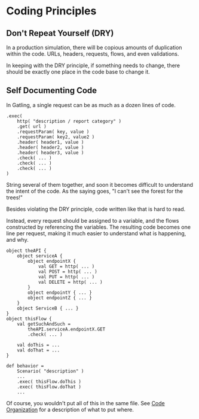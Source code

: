# Coding Principles

## Don't Repeat Yourself (DRY)

In a production simulation, there will be copious amounts of duplication within the code.  URLs, headers, requests, flows, and even validations.

In keeping with the DRY principle, if something needs to change, there should be exactly one place in the code base to change it.

## Self Documenting Code

In Gatling, a single request can be as much as a dozen lines of code.  

```
.exec(
    http( "description / report category" )
    .get( url )
    .requestParam( key, value )
    .requestParam( key2, value2 )
    .header( header1, value )
    .header( header2, value )
    .header( header3, value )
    .check( ... )
    .check( ... )
    .check( ... )
)
```

String several of them together, and soon it becomes difficult to understand the intent of the code.  As the saying goes, "I can't see the forest for the trees!"

Besides violating the DRY principle, code written like that is hard to read.  

Instead, every request should be assigned to a variable, and the flows constructed by referencing the variables.  The resulting code becomes one line per request, making it much easier to understand what is happening, and why.

```
object theAPI {
    object serviceA {
        object endpointX {
            val GET = http( ... )
            val POST = http( ... )
            val PUT = http( ... )
            val DELETE = http( ... )
        }
        object endpointY { ... }
        object endpointZ { ... }
    }
    object ServiceB { ... }
}
object thisFlow {
    val getSuchAndSuch = 
        theAPI.serviceA.endpointX.GET
        .check( ... )

    val doThis = ...
    val doThat = ...
}

def behavior = 
    Scenario( "description" )
    ...
    .exec( thisFlow.doThis )
    .exec( thisFlow.doThat )
    ...
```

Of course, you wouldn't put all of this in the same file.  See [Code Organization](./code-organization.md) for a description of what to put where.